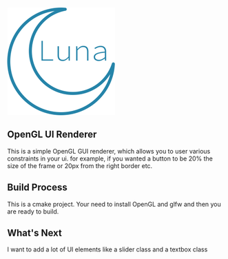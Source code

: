 ![Luna Logo](assets/luna_logo_250x250.png)
## OpenGL UI Renderer
This is a simple OpenGL GUI renderer, which allows you to user various constraints in your ui.
for example, if you wanted a button to be 20% the size of the frame or 20px from the right border etc.

## Build Process
This is a cmake project. Your need to install OpenGL and glfw and then you are ready to build.


## What's Next
I want to add a lot of UI elements like a slider class and a textbox class
